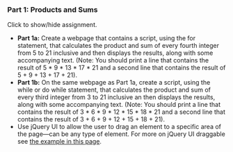 ### Part 1: Products and Sums

<p id="flip">Click to show/hide assignment.</p>
<div id="panel">

- **Part 1a:** Create a webpage that contains a script, using the for statement, that calculates the product and sum of every fourth integer from 5 to 21 inclusive and then displays the results, along with some accompanying text. (Note: You should print a line that contains the result of 5 \* 9 \* 13 \* 17 \* 21 and a second line that contains the result of 5 + 9 + 13 + 17 + 21).   
- **Part 1b:** On the same webpage as Part 1a, create a script, using the while or do while statement, that calculates the product and sum of every third integer from 3 to 21 inclusive an then displays the results, along with some accompanying text. (Note: You should print a line that contains the result of 3 \* 6 \* 9 \* 12 \* 15 \* 18 \* 21 and a second line that contains the result of 3 + 6 + 9 + 12 + 15 + 18 + 21).  
- Use jQuery UI to allow the user to drag an element to a specific area of the page—can be any type of element. For more on jQuery UI draggable see [the example in this page](http://jqueryui.com/draggable/).

</div>

<div id="results1a" title="I hope you'll drag me."></div>
<br>
<div id="results1b" title="I can be dragged, too!"></div>

<script>

const forProductSum = () => {
    let 
        product = 1, 
        sum = 0, 
        productString = "The product of ", 
        sumString = "The sum of ";

    for (let i = 5; i <= 21; i += 4) { 
        product *= i;
        sum += i;
        (i < 21) 
            ? ( productString += `${i} * ` , sumString += `${i} + ` ) 
            : ( productString += i, sumString += i );
    }

    $('#results1a').html(`${productString} is ${product.toLocaleString()}.<br>${sumString} is ${sum.toLocaleString()}.`);

    $("#results1a").draggable();
    $("#results1a").tooltip();
}

const whileProductSum = () => {
    let 
        product = 1, 
        sum = 0, 
        productString = "The product of ", 
        sumString = "The sum of ", 
        i = 3;

    do {
        product *= i;
        sum += i;
        (i < 21) 
            ? ( productString += `${i} * `, sumString += `${i} + ` )
            : ( productString += i,  sumString += i );
        i += 3;
    } while ( i <= 21 );

    $('#results1b').html(`${productString} is ${product.toLocaleString()}.<br>${sumString} is ${sum.toLocaleString()}.`);

    $("#results1b").draggable();
    $("#results1b").tooltip();
}

$(document).ready(function(){
    forProductSum();
    whileProductSum();
});
</script>    